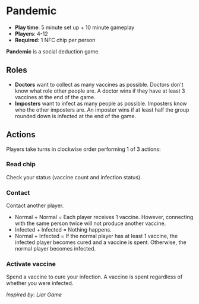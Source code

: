 # Pandemic

- **Play time**: 5 minute set up + 10 minute gameplay
- **Players**: 4-12
- **Required**: 1 NFC chip per person

**Pandemic** is a social deduction game.

## Roles

- **Doctors** want to collect as many vaccines as possible. Doctors don't know what role other people are. A doctor wins if they have at least 3 vaccines at the end of the game.
- **Imposters** want to infect as many people as possible. Imposters know who the other imposters are. An imposter wins if at least half the group rounded down is infected at the end of the game.

## Actions

Players take turns in clockwise order performing 1 of 3 actions:

### Read chip

Check your status (vaccine count and infection status).

### Contact

Contact another player.

- Normal + Normal =
  Each player receives 1 vaccine. However, connecting with the same person twice will not produce another vaccine.
- Infected + Infected =
  Nothing happens.
- Normal + Infected =
  If the normal player has at least 1 vaccine, the infected player becomes cured and a vaccine is spent. Otherwise, the normal player becomes infected.

### Activate vaccine

Spend a vaccine to cure your infection. A vaccine is spent regardless of whether you were infected.

_Inspired by: Liar Game_
